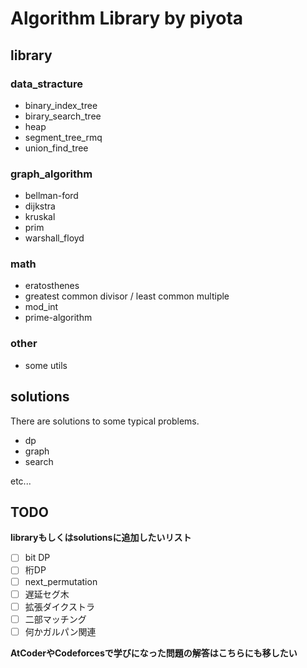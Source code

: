 # Algorithm Library by piyota

## library

### data_stracture

- binary_index_tree
- birary_search_tree
- heap
- segment_tree_rmq
- union_find_tree

### graph_algorithm

- bellman-ford
- dijkstra
- kruskal
- prim
- warshall_floyd

### math

- eratosthenes
- greatest common divisor / least common multiple
- mod_int
- prime-algorithm

### other

- some utils

## solutions

There are solutions to some typical problems.

- dp
- graph
- search

etc...

## TODO

**libraryもしくはsolutionsに追加したいリスト**

- [ ] bit DP
- [ ] 桁DP
- [ ] next_permutation
- [ ] 遅延セグ木
- [ ] 拡張ダイクストラ
- [ ] 二部マッチング
- [ ] 何かガルパン関連

**AtCoderやCodeforcesで学びになった問題の解答はこちらにも移したい**